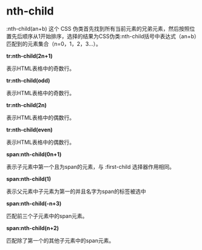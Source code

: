 # nth-child

:nth-child(an+b) 这个 CSS 伪类首先找到所有当前元素的兄弟元素，然后按照位置先后顺序从1开始排序，选择的结果为CSS伪类:nth-child括号中表达式（an+b）匹配到的元素集合（n=0，1，2，3...）。


**tr:nth-child(2n+1)**

表示HTML表格中的奇数行。

**tr:nth-child(odd)**

表示HTML表格中的奇数行。

**tr:nth-child(2n)**

表示HTML表格中的偶数行。

**tr:nth-child(even)**

表示HTML表格中的偶数行。

**span:nth-child(0n+1)**

表示子元素中第一个且为span的元素，与 :first-child 选择器作用相同。

**span:nth-child(1)**

表示父元素中子元素为第一的并且名字为span的标签被选中

**span:nth-child(-n+3)**

匹配前三个子元素中的span元素。

**span:nth-child(n+2)**

匹配除了第一个的其他子元素中的span元素。